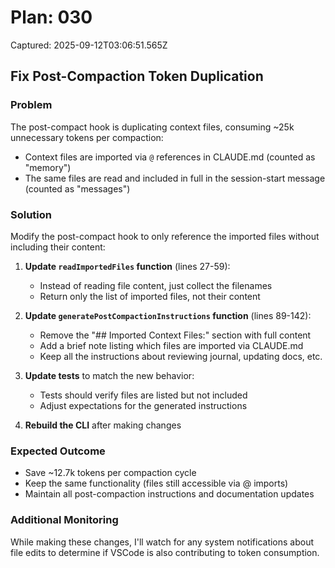 # Plan: 030

Captured: 2025-09-12T03:06:51.565Z

## Fix Post-Compaction Token Duplication

### Problem
The post-compact hook is duplicating context files, consuming ~25k unnecessary tokens per compaction:
- Context files are imported via `@` references in CLAUDE.md (counted as "memory")  
- The same files are read and included in full in the session-start message (counted as "messages")

### Solution
Modify the post-compact hook to only reference the imported files without including their content:

1. **Update `readImportedFiles` function** (lines 27-59):
   - Instead of reading file content, just collect the filenames
   - Return only the list of imported files, not their content

2. **Update `generatePostCompactionInstructions` function** (lines 89-142):
   - Remove the "## Imported Context Files:" section with full content
   - Add a brief note listing which files are imported via CLAUDE.md
   - Keep all the instructions about reviewing journal, updating docs, etc.

3. **Update tests** to match the new behavior:
   - Tests should verify files are listed but not included
   - Adjust expectations for the generated instructions

4. **Rebuild the CLI** after making changes

### Expected Outcome
- Save ~12.7k tokens per compaction cycle
- Keep the same functionality (files still accessible via @ imports)
- Maintain all post-compaction instructions and documentation updates

### Additional Monitoring
While making these changes, I'll watch for any system notifications about file edits to determine if VSCode is also contributing to token consumption.